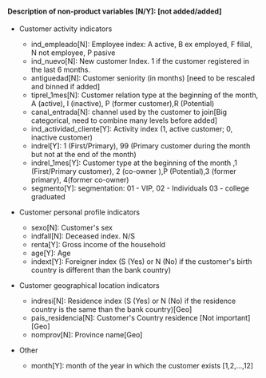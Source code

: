 #### Description of non-product variables [N/Y]: [not added/added]
- Customer activity indicators
	- ind_empleado[N]: Employee index: A active, B ex employed, F filial, N not employee, P pasive
	- ind_nuevo[N]: New customer Index. 1 if the customer registered in the last 6 months.
	- antiguedad[N]: Customer seniority (in months) [need to be rescaled and binned if added]
	- tiprel_1mes[N]: Customer relation type at the beginning of the month, A (active), I (inactive), P (former customer),R (Potential)
	- canal_entrada[N]: channel used by the customer to join[Big categorical, need to combine many levels before added]
	- ind_actividad_cliente[Y]: Activity index (1, active customer; 0, inactive customer)
	- indrel[Y]: 1 (First/Primary), 99 (Primary customer during the month but not at the end of the month)
	- indrel_1mes[Y]: Customer type at the beginning of the month ,1 (First/Primary customer), 2 (co-owner ),P (Potential),3 (former primary), 4(former co-owner)
	- segmento[Y]: segmentation: 01 - VIP, 02 - Individuals 03 - college graduated

- Customer personal profile indicators
	- sexo[N]: Customer's sex
	- indfall[N]: Deceased index. N/S
	- renta[Y]: Gross income of the household
	- age[Y]: Age
	- indext[Y]: Foreigner index (S (Yes) or N (No) if the customer's birth country is different than the bank country)


- Customer geographical location indicators
	- indresi[N]: Residence index (S (Yes) or N (No) if the residence country is the same than the bank country)[Geo]
	- pais_residencia[N]: Customer's Country residence [Not important][Geo]
	- nomprov[N]: Province name[Geo]

- Other
	- month[Y]: month of the year in which the customer exists [1,2,...,12]